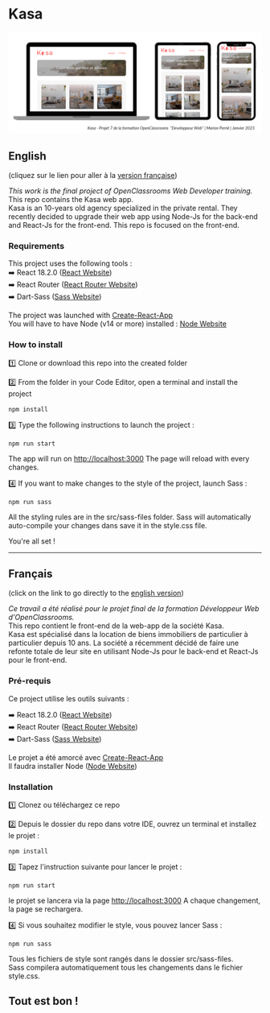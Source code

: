 # Kasa

<img alt="Simulation de rendu du site Kasa" src="https://github.com/Patariom/Kasa/blob/main/public/cover%20img/220207_KasaMockup.png?raw=true">

## English

(cliquez sur le lien pour aller à la [version française](#français))

_This work is the final project of OpenClassrooms Web Developer training._  
This repo contains the Kasa web app.  
Kasa is an 10-years old agency specialized in the private rental. They recently decided to upgrade their web app using Node-Js for the back-end and React-Js for the front-end.
This repo is focused on the front-end.

### Requirements

This project uses the following tools :  
:arrow_right: React 18.2.0 ([React Website](https://reactjs.org/))  
:arrow_right: React Router ([React Router Website](https://reactrouter.com/en/main))  
:arrow_right: Dart-Sass ([Sass Website](https://sass-lang.com/dart-sass))  

The project was launched with [Create-React-App](https://github.com/facebook/create-react-app)  
You will have to have Node (v14 or more) installed : [Node Website](https://nodejs.org/fr/)  

### How to install

:one: Clone or download this repo into the created folder

:two: From the folder in your Code Editor, open a terminal and install the project

```
npm install
```

:three: Type the following instructions to launch the project :

```
npm run start
```

The app will run on [http://localhost:3000](http://localhost:3000)
The page will reload with every changes.

:four: If you want to make changes to the style of the project, launch Sass :

```
npm run sass
```

All the styling rules are in the src/sass-files folder. Sass will automatically auto-compile your changes dans save it in the style.css file.

You're all set !

---

## Français

(click on the link to go directly to the [english version](#english))

_Ce travail a été réalisé pour le projet final de la formation Développeur Web d'OpenClassrooms._  
This repo contient le front-end de la web-app de la société Kasa.  
Kasa est spécialisé dans la location de biens immobiliers de particulier à particulier depuis 10 ans. La société a récemment décidé de faire une refonte totale de leur site en utilisant Node-Js pour le back-end et React-Js pour le front-end.

### Pré-requis

Ce project utilise les outils suivants :  

:arrow_right: React 18.2.0 ([React Website](https://reactjs.org/))  
:arrow_right: React Router ([React Router Website](https://reactrouter.com/en/main))  
:arrow_right: Dart-Sass ([Sass Website](https://sass-lang.com/dart-sass))  

Le projet a été amorcé avec [Create-React-App](https://github.com/facebook/create-react-app)  
Il faudra installer Node ([Node Website](https://nodejs.org/fr/))  

### Installation

:one: Clonez ou téléchargez ce repo

:two: Depuis le dossier du repo dans votre IDE, ouvrez un terminal et installez le projet :

```
npm install
```

:three: Tapez l'instruction suivante pour lancer le projet :

```
npm run start
```

le projet se lancera via la page [http://localhost:3000](http://localhost:3000)
A chaque changement, la page se rechargera.

:four: Si vous souhaitez modifier le style, vous pouvez lancer Sass :

```
npm run sass
```

Tous les fichiers de style sont rangés dans le dossier src/sass-files.  
Sass compilera automatiquement tous les changements dans le fichier style.css.

Tout est bon !
---


